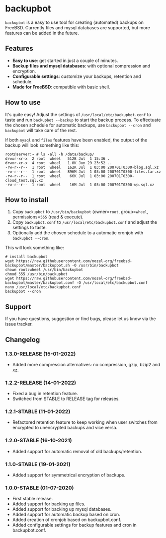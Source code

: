 # backupbot
`backupbot` is a easy to use tool for creating (automated) backups on FreeBSD. Currently files and mysql databases are supported, but more features can be added in the future.

## Features
* **Easy to use**: get started in just a couple of minutes.
* **Backup files and mysql databases**: with optional compression and encryption.
* **Configurable settings**: customize your backups, retention and schedule.
* **Made for FreeBSD**: compatible with basic shell.

## How to use
It's quite easy! Adjust the settings of `/usr/local/etc/backupbot.conf` to taste and run `backupbot --backup` to start the backup process. To effectuate the chosen schedule for automatic backups, use `backupbot --cron` and `backupbot` will take care of the rest.

If both `mysql` and `files` features have been enabled, the output of the backup will look something like this:
```
root@server:~ # ls -all -h /data/backup/
drwxr-xr-x  2 root  wheel   512B Jul  1 15:36 .
drwxr-xr-x  4 root  wheel   1.0K Jun 29 23:52 ..
-rw-r--r--  1 root  wheel   162K Jul  1 03:00 200701T0300-blog.sql.xz
-rw-r--r--  1 root  wheel   896M Jul  1 03:00 200701T0300-files.tar.xz
-rw-r--r--  1 root  wheel    66K Jul  1 03:00 200701T0300-cloud_test.sql.xz
-rw-r--r--  1 root  wheel    16M Jul  1 03:00 200701T0300-wp.sql.xz
```

## How to install
1. Copy `backupbot` to `/usr/bin/backupbot` (owner=`root`, group=`wheel`, permissions=`555` (read & execute).
2. Copy `backupbot.conf` to `/usr/local/etc/backupbot.conf` and adjust the settings to taste.
3. Optionally add the chosen schedule to a automatic cronjob with `backupbot --cron`.

This will look something like:
```
# install backupbot
wget https://raw.githubusercontent.com/nozel-org/freebsd-backupbot/master/backupbot.sh -O /usr/bin/backupbot
chown root:wheel /usr/bin/backupbot
chmod 555 /usr/bin/backupbot
wget https://raw.githubusercontent.com/nozel-org/freebsd-backupbot/master/backupbot.conf -O /usr/local/etc/backupbot.conf
nano /usr/local/etc/backupbot.conf
backupbot --cron
```

## Support
If you have questions, suggestion or find bugs, please let us know via the issue tracker.

## Changelog
### 1.3.0-RELEASE (15-01-2022)
- Added more compression alternatives: no compression, gzip, bzip2 and xz.

### 1.2.2-RELEASE (14-01-2022)
- Fixed a bug in retention feature.
- Switched from STABLE to RELEASE tag for releases.

### 1.2.1-STABLE (11-01-2022)
- Refactored retention feature to keep working when user switches from encrypted to unencrypted backups and vice versa.

### 1.2.0-STABLE (16-10-2021)
- Added support for automatic removal of old backups/retention.

### 1.1.0-STABLE (19-01-2021)
- Added support for symmetrical encryption of backups.

### 1.0.0-STABLE (01-07-2020)
- First stable release.
- Added support for backing up files.
- Added support for backing up mysql databases.
- Added support for automatic backup based on cron.
- Added creation of cronjob based on backupbot.conf.
- Added configurable settings for backup features and cron in backupbot.conf.
